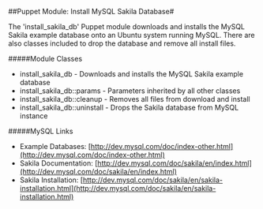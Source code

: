 ##Puppet Module: Install MySQL Sakila Database#

The 'install_sakila_db' Puppet module downloads and installs the MySQL Sakila example database onto an Ubuntu system running MySQL. There are also classes included to drop the database and remove all install files.

#####Module Classes
* install_sakila_db - Downloads and installs the MySQL Sakila example database
* install_sakila_db::params - Parameters inherited by all other classes
* install_sakila_db::cleanup - Removes all files from download and install
* install_sakila_db::uninstall - Drops the Sakila database from MySQL instance

#####MySQL Links
* Example Databases: [http://dev.mysql.com/doc/index-other.html](http://dev.mysql.com/doc/index-other.html)
* Sakila Documentation: [http://dev.mysql.com/doc/sakila/en/index.html](http://dev.mysql.com/doc/sakila/en/index.html)
* Sakila Installation: [http://dev.mysql.com/doc/sakila/en/sakila-installation.html](http://dev.mysql.com/doc/sakila/en/sakila-installation.html)  

